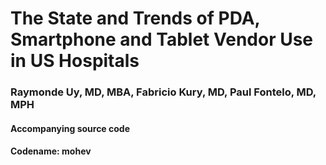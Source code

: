 # The State and Trends of PDA, Smartphone and Tablet Vendor Use in US Hospitals  
### Raymonde Uy, MD, MBA, Fabricio Kury, MD, Paul Fontelo, MD, MPH
#### Accompanying source code
#### Codename: mohev
